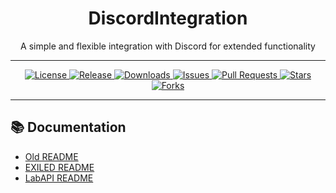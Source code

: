 <h1 align="center">DiscordIntegration</h1>
<p align="center">A simple and flexible integration with Discord for extended functionality</p>

---

<p align="center">
  <a href="./LICENSE">
    <img src="https://img.shields.io/github/license/Yti890/DiscordIntegration?style=flat-square" alt="License"/>
  </a>
  <a href="https://github.com/Yti890/DiscordIntegration/releases">
    <img src="https://img.shields.io/github/v/release/Yti890/DiscordIntegration?style=flat-square&logo=github" alt="Release"/>
  </a>
  <a href="https://github.com/Yti890/DiscordIntegration/releases">
    <img src="https://img.shields.io/github/downloads/Yti890/DiscordIntegration/total?style=flat-square" alt="Downloads"/>
  </a>
  <a href="https://github.com/Yti890/DiscordIntegration/issues">
    <img src="https://img.shields.io/github/issues/Yti890/DiscordIntegration?style=flat-square&logo=github" alt="Issues"/>
  </a>
  <a href="https://github.com/Yti890/DiscordIntegration/pulls">
    <img src="https://img.shields.io/github/issues-pr/Yti890/DiscordIntegration?style=flat-square&logo=github" alt="Pull Requests"/>
  </a>
  <a href="https://github.com/Yti890/DiscordIntegration/stargazers">
    <img src="https://img.shields.io/github/stars/Yti890/DiscordIntegration?style=flat-square&logo=github" alt="Stars"/>
  </a>
  <a href="https://github.com/Yti890/DiscordIntegration/network/members">
    <img src="https://img.shields.io/github/forks/Yti890/DiscordIntegration?style=flat-square&logo=github" alt="Forks"/>
  </a>
</p>

---
## 📚 Documentation
- [Old README](./README.old.md)
- [EXILED README](./README.EXILED.md)
- [LabAPI README](./README.LabAPI.md)  
